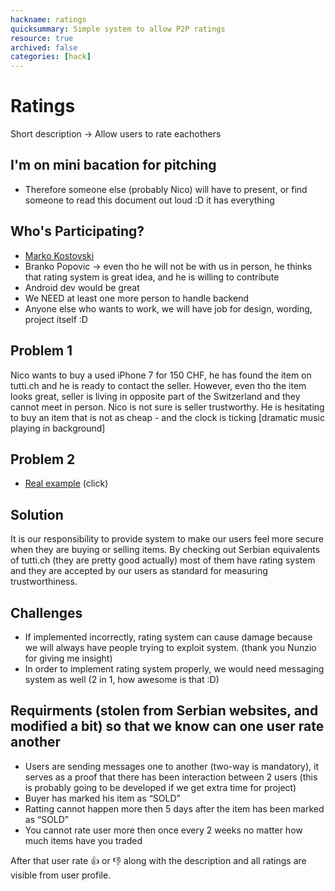```yaml
---
hackname: ratings
quicksummary: Simple system to allow P2P ratings
resource: true
archived: false
categories: [hack]
---
```


# Ratings

Short description -> Allow users to rate eachothers

## I'm on mini bacation for pitching

- Therefore someone else (probably Nico) will have to present, or find someone to read this document out loud :D it has everything

## Who's Participating?

- [Marko Kostovski](/hackdays/whoami/marko)
- Branko Popovic -> even tho he will not be with us in person, he thinks that rating system is great idea, and he is willing to contribute
- Android dev would be great
- We NEED at least one more person to handle backend
- Anyone else who wants to work, we will have job for design, wording, project itself :D

## Problem 1

Nico wants to buy a used iPhone 7 for 150 CHF, he has found the item on tutti.ch and he is ready to contact the seller. However, even tho the item looks great, seller is living in opposite part of the Switzerland and they cannot meet in person. Nico is not sure is seller trustworthy. He is hesitating to buy an item that is not as cheap - and the clock is ticking [dramatic music playing in background]

## Problem 2

- [Real example](/hackdays/assets/images/selda-story.png) (click)

## Solution

It is our responsibility to provide system to make our users feel more secure when they are buying or selling items. By checking out Serbian equivalents of tutti.ch (they are pretty good actually) most of them have rating system and they are accepted by our users as standard for measuring trustworthiness.

## Challenges

- If implemented incorrectly, rating system can cause damage because we will always have people trying to exploit system. (thank you Nunzio for giving me insight)
- In order to implement rating system properly, we would need messaging system as well (2 in 1, how awesome is that :D)

## Requirments (stolen from Serbian websites, and modified a bit) so that we know can one user rate another

- Users are sending messages one to another (two-way is mandatory), it serves as a proof that there has been interaction between 2 users (this is probably going to be developed if we get extra time for project)
- Buyer has marked his item as “SOLD”
- Ratting cannot happen more then 5 days after the item has been marked as “SOLD”
- You cannot rate user more then once every 2 weeks no matter how much items have you traded

After that user rate :+1: or :-1: along with the description and all ratings are visible from user profile.
